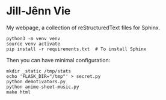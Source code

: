 # Jill-Jênn Vie

My webpage, a collection of reStructuredText files for Sphinx.

    python3 -m venv venv
    source venv activate
    pip install -r requirements.txt  # To install Sphinx

Then you can have minimal configuration:

    mkdir _static /tmp/stats
    echo 'FLASK_DIR="/tmp"' > secret.py
    python demotivators.py
    python anime-sheet-music.py
    make html
